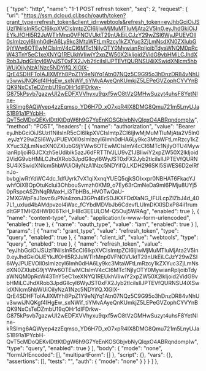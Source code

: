 {
          "type": "http",
          "name": "1-1 POST refresh token",
          "seq": 2,
          "request": {
            "url": "https://ssm.dcloud.cl.bsch/oauth/token?grant_type=refresh_token&client_id=webtools&refresh_token=eyJhbGciOiJSUzI1NiIsInR5cCI6IkpXVCIsImtpZCI6IjIwMjMuMTIuMjAta2V5In0.eyJhdGkiOiJEYkJfOHl5R2JuWTlrMnp0VFNOVUktT29nUkEiLCJzY29wZSI6WyJPUEVOIl0sImlzcyI6Imh0dHA6Ly9kc3MtaWFtLmRzcy1kZXYuc3ZjLmNsdXN0ZXIubG9jYWw6OTEwMCIsImV4cCI6MTc1NjIyOTY0MywianRpIjoibTdyaWNQM0pRcW43TnY5eC1xeXNYQ1REUkhVIiwiY2xpZW50X2lkIjoid2VidG9vbHMiLCJhdXRob3JpdGllcyI6WyJST0xFX2Jyb2tlciIsIlJPTEVfQURNSU4iXSwidXNlcm5hbWUiOiIyNzA1Nzc5NDYifQ.XlGlX-QrE4SDHFToIAJlXMYh8PpZ1Y9eNjYq1Atn07NQz5C9G95o3hDnzDR84vNhUv3wwiJNQKgf4IHgEw_sxNWif_tiYMvAAyeQnKUmkjZ5LEPeGVZophCYVYnBQK9NxCsTeDZmbU19qOHr1dIFDrkw-G875kPsvb7gazwUl2wEDFXVVhyxu9qxf5wO8tVzGMHwSuzyt4uhsF8YetNIne-kRSlmg6AQWyep4zzEqmso_YD6H7D_xO7xpR4IX8DMG8Qmu721m5LnyUJaS1B91a1PYcbH-QvT5cMDoQEKvIDttKtDgW6h9G7YeEnKOSGbjvbNyQlqxO4ABRqndompIw",
            "method": "POST",
            "headers": [
              {
                "name": "authorization",
                "value": "Bearer eyJhbGciOiJSUzI1NiIsInR5cCI6IkpXVCIsImtpZCI6IjIwMjMuMTIuMjAta2V5In0.eyJzY29wZSI6WyJPUEVOIl0sImlzcyI6Imh0dHA6Ly9kc3MtaWFtLmRzcy1kZXYuc3ZjLmNsdXN0ZXIubG9jYWw6OTEwMCIsImV4cCI6MTc1NjIyOTU4MywianRpIjoiRGJCXzh5eUdiblk5azJ6dFRTTlVJLU9vZ1JBIiwiY2xpZW50X2lkIjoid2VidG9vbHMiLCJhdXRob3JpdGllcyI6WyJST0xFX2Jyb2tlciIsIlJPTEVfQURNSU4iXSwidXNlcm5hbWUiOiIyNzA1Nzc5NDYifQ.LKDH296SKl5SWES6D2eIRfnJo-bvbgjwRtYdWC4dc_1dfUyrk7vX1qiXxnqYUEQ5qjkSOIxxpr0NBHAT6FkacYJwhfOiXBOpOtuKcIui3OhbouSvmzh0KM9_o7Ey63rCmNeDa9ml6PMju8UYj50pRspcASZhNqRMaxH_i3TbHBs_HVOTwQaU-2MXGWpFaJ1ovc6uPNs4zonJ3GPn4ErSDJKXFDdXaNG_IFULcpZlZbJ4d_407L1_uxIud4bAMdpvzoI4Wac_fCYbdMDVbJb6CdevfLUlmDKXlSDxP84iI1rumdItGPTMH24HWB06TkH_lH8d3EEULOM-Q5Ouj5WRAg",
                "enabled": true
              },
              {
                "name": "content-type",
                "value": "application/x-www-form-urlencoded",
                "enabled": true
              },
              {
                "name": "oauth_type",
                "value": "iam",
                "enabled": true
              }
            ],
            "params": [
              {
                "name": "grant_type",
                "value": "refresh_token",
                "type": "query",
                "enabled": true
              },
              {
                "name": "client_id",
                "value": "webtools",
                "type": "query",
                "enabled": true
              },
              {
                "name": "refresh_token",
                "value": "eyJhbGciOiJSUzI1NiIsInR5cCI6IkpXVCIsImtpZCI6IjIwMjMuMTIuMjAta2V5In0.eyJhdGkiOiJEYkJfOHl5R2JuWTlrMnp0VFNOVUktT29nUkEiLCJzY29wZSI6WyJPUEVOIl0sImlzcyI6Imh0dHA6Ly9kc3MtaWFtLmRzcy1kZXYuc3ZjLmNsdXN0ZXIubG9jYWw6OTEwMCIsImV4cCI6MTc1NjIyOTY0MywianRpIjoibTdyaWNQM0pRcW43TnY5eC1xeXNYQ1REUkhVIiwiY2xpZW50X2lkIjoid2VidG9vbHMiLCJhdXRob3JpdGllcyI6WyJST0xFX2Jyb2tlciIsIlJPTEVfQURNSU4iXSwidXNlcm5hbWUiOiIyNzA1Nzc5NDYifQ.XlGlX-QrE4SDHFToIAJlXMYh8PpZ1Y9eNjYq1Atn07NQz5C9G95o3hDnzDR84vNhUv3wwiJNQKgf4IHgEw_sxNWif_tiYMvAAyeQnKUmkjZ5LEPeGVZophCYVYnBQK9NxCsTeDZmbU19qOHr1dIFDrkw-G875kPsvb7gazwUl2wEDFXVVhyxu9qxf5wO8tVzGMHwSuzyt4uhsF8YetNIne-kRSlmg6AQWyep4zzEqmso_YD6H7D_xO7xpR4IX8DMG8Qmu721m5LnyUJaS1B91a1PYcbH-QvT5cMDoQEKvIDttKtDgW6h9G7YeEnKOSGbjvbNyQlqxO4ABRqndompIw",
                "type": "query",
                "enabled": true
              }
            ],
            "body": {
              "mode": "none",
              "formUrlEncoded": [],
              "multipartForm": []
            },
            "script": {},
            "vars": {},
            "assertions": [],
            "tests": "",
            "auth": {
              "mode": "none"
            }
          }
        }
      ]
    },
